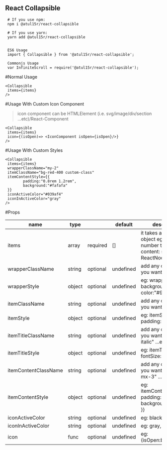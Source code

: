 ## React Collapsible



```
 # If you use npm:
 npm i @atul15r/react-collapsible

 # If you use yarn:
 yarn add @atul15r/react-collapsible


 ES6 Usage
 import { Collapsible } from '@atul15r/react-collapsible';

 Commonjs Usage
 var InfiniteScroll = require('@atul15r/react-collapsible');

```


#Normal Usage

```
<Collapsible 
 items={items}
/>

```

#Usage With Custom Icon Component
   >icon component can be HTMLElement (i.e. svg/image/div/section ...etc)/React-Component

```
<Collapsible 
 items={items}
 icon={(isOpen)=> <IconComponent isOpen={isOpen}/>}
/>

```

#Usage With Custom Styles

```
<Collapsible 
 items={items}
 wrapperClassName="my-2" 
 itemClassName="bg-red-400 custom-class"
 itemContentStyle={{
        padding:"0.8rem 1.2rem",
        background:"#fafafa"
 }}
 iconActiveColor="#039af4"
 iconInActiveColor="gray"
/>

```


#Props

| name                 | type   |          | default   | description                                                                                                                                       |
|----------------------|--------|----------|-----------|---------------------------------------------------------------------------------------------------------------------------------------------------|
| items                | array  | required | []        | it takes an array of object    eg:    {     key: number     title: string     content: string \| ReactNode   }[]                                  |
| wrapperClassName     | string | optional | undefined | add any custom class you want                                                                                                                     |
| wrapperStyle         | object | optional | undefined | eg:         wrapperStyle= {{                    background:"#ccc",                    color:"#999",                    ...etc                  }} |
| itemClassName        | string | optional | undefined | add any custom class you want                                                                                                                     |
| itemStyle            | object | optional | undefined | eg:      itemStyle= {{             padding:5                }}                                                                                    |
| itemTitleClassName   | string | optional | undefined | add any custom class you want eg: "text-lg italic" ...etc                                                                                         |
| itemTitleStyle       | object | optional | undefined | eg:         itemTitleStyle= {{         fontSize:12        }}                                                                                      |
| itemContentClassName | string | optional | undefined | add any custom class you want eg: "p-4 mx-3" ...etc                                                                                               |
| itemContentStyle     | object | optional | undefined | eg:    itemContentStyle= {{       padding:"4px 12px",       background:"#fefefe"     }}                                                           |
| iconActiveColor      | string | optional | undefined | eg: black                                                                                                                                         |
| iconInActiveColor    | string | optional | undefined | eg: gray, #039af4                                                                                                                                 |
| icon                 | func   | optional | undefined | eg:       (isOpen:boolean)=> <IconComponent isOpen={isOpen}/>                                                                                     |